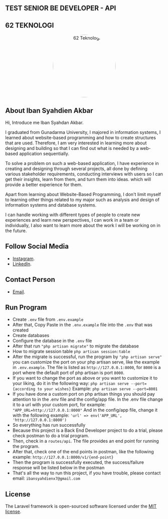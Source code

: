 ## TEST SENIOR BE DEVELOPER - API
## 62 TEKNOLOGI

<center>
    <div align="center">
        <center>
            <a href="https://www.62teknologi.com/" target="_blank">
                <center>
                    <img src="https://www.62teknologi.com/images/logo.png" width="200" alt="62 Teknologi" title="62 Teknologi" style='border-radius: 50% !important'>
                </center>
            </a>
        </center>
    </div>
</center>

## About Iban Syahdien Akbar

Hi, Introduce me Iban Syahdan Akbar.

I graduated from Gunadarma University, I majored in information systems, I learned about website-based programming and how to create structures that are used. Therefore, I am very interested in learning more about designing and building so that I can find out what is needed by a web-based application sequentially. 

To solve a problem on such a web-based application, I have experience in creating and designing through several projects, all done by defining various stakeholder requirements, conducting interviews with users so I can get their insights, learn from them, and turn them into ideas. which will provide a better experience for them. 

Apart from learning about Website-Based Programming, I don't limit myself to learning other things related to my major such as analysis and design of information systems and database systems. 

I can handle working with different types of people to create new experiences and learn new perspectives, I can work in a team or individually, I also want to learn more about the work I will be working on in the future.

## Follow Social Media

- [Instagram](https://www.instagram.com/ibansyah_/).
- [LinkedIn](https://www.linkedin.com/in/ibansyahdien/).

## Contact Person

- [Email](mailto:ibansyahdienx7@gmail.com?subject=Halo%20Iban%20Syahdien).

## Run Program

- Create `.env` file from `.env.example`
- After that, Copy Paste in the `.env.example` file into the `.env` that was created
- Create databases
- Configure the database in the `.env` file
- After that run `"php artisan migrate"` to migrate the database
- How to migrate session table `php artisan session:table`
- After the migrate is successful, run the program by `"php artisan serve"` you can customize the port on your php artisan serve, like the example in `.env.example`. The file is listed as `http://127.0.0.1:8000`, for `8000` is a port where the default port of php artisan is port `8000`.
- If you want to change the port as above or you want to customize it to your liking, do it in the following way: `php artisan serve --port={according to your wishes}`
Example: `php artisan serve --port=8001`
- If you have done a custom port on php artisan things you should pay attention to in the .env file and the config/app file.
In the .env file change it to a url with your custom port, for example: `"APP_URL=http://127.0.0.1:8000"`
And in the config/app file, change it with the following example: `'url' => env('APP_URL', 'http://127.0.0.1:8000')`
- So everything has run successfully
- Because this project is a Back End Developer project to do a trial, please check postman to do a trial program.
- Then, check in a `routes/api`. The file provides an end point for running the program.
- After that, check one of the end points in postman, like the following example: `http://127.0.0.1:8000/v1/{end-point}`
- Then the program is successfully executed, the success/failure response will be listed below in the postman
- That's all the way to run this project, if you have trouble, please contact email: `ibansyahdienx7@gmail.com`
## License

The Laravel framework is open-sourced software licensed under the [MIT license](https://opensource.org/licenses/MIT).
